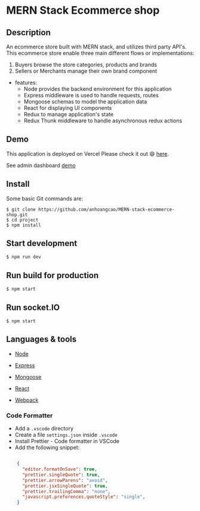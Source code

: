 # MERN Stack Ecommerce shop

## Description

An ecommerce store built with MERN stack, and utilizes third party API's. This ecommerce store enable three main different flows or implementations:

1. Buyers browse the store categories, products and brands
2. Sellers or Merchants manage their own brand component


* features:
  * Node provides the backend environment for this application
  * Express middleware is used to handle requests, routes
  * Mongoose schemas to model the application data
  * React for displaying UI components
  * Redux to manage application's state
  * Redux Thunk middleware to handle asynchronous redux actions



## Demo

This application is deployed on Vercel Please check it out :smile: [here](https://mern-stack-ecommerce-shop.vercel.app).

See admin dashboard [demo](https://drive.google.com/file/d/1fCb7X05tZvHUze9LnALk66EtuuyMmfIr/view?usp=drive_link)

## Install

Some basic Git commands are:

```
$ git clone https://github.com/anhoangcao/MERN-stack-ecommerce-shop.git
$ cd project
$ npm install
```

## Start development

```
$ npm run dev
```

## Run build for production

```
$ npm start
```

## Run socket.IO

```
$ npm start
```

## Languages & tools

- [Node](https://nodejs.org/en/)

- [Express](https://expressjs.com/)

- [Mongoose](https://mongoosejs.com/)

- [React](https://reactjs.org/)

- [Webpack](https://webpack.js.org/)


### Code Formatter

- Add a `.vscode` directory
- Create a file `settings.json` inside `.vscode`
- Install Prettier - Code formatter in VSCode
- Add the following snippet:  

```json

    {
      "editor.formatOnSave": true,
      "prettier.singleQuote": true,
      "prettier.arrowParens": "avoid",
      "prettier.jsxSingleQuote": true,
      "prettier.trailingComma": "none",
      "javascript.preferences.quoteStyle": "single",
    }

```

